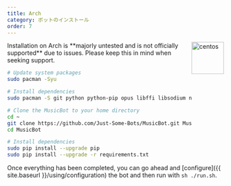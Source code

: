 ```yaml
---
title: Arch
category: ボットのインストール
order: 7
---
```


<img class="doc-img" src="{{ site.baseurl }}/images/arch.png" alt="centos" style="width: 75px; float: right;"/>
Installation on Arch is **majorly untested and is not officially supported** due to issues. Please keep this in mind when seeking support.

~~~ bash
# Update system packages
sudo pacman -Syu

# Install dependencies
sudo pacman -S git python python-pip opus libffi libsodium ncurses gdbm glibc zlib sqlite tk openssl ffmpeg

# Clone the MusicBot to your home directory
cd ~
git clone https://github.com/Just-Some-Bots/MusicBot.git MusicBot -b master
cd MusicBot

# Install dependencies
sudo pip install --upgrade pip
sudo pip install --upgrade -r requirements.txt
~~~

Once everything has been completed, you can go ahead and [configure]({{ site.baseurl }}/using/configuration) the bot and then run with `sh ./run.sh`.
